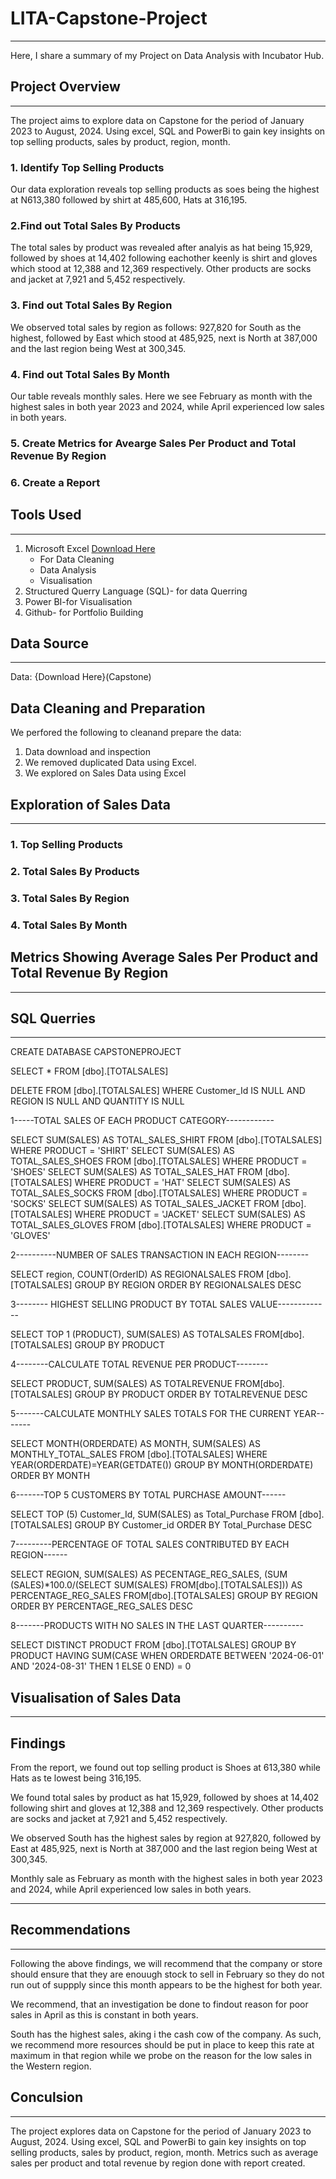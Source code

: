 # LITA-Capstone-Project
---
Here, I share a summary of my Project on Data Analysis with Incubator Hub.
## Project Overview
---
The project aims to explore data on Capstone for the period of January 2023 to August, 2024. Using excel, SQL and PowerBi to gain key insights on top selling products, sales by product, region, month.

### 1. Identify Top Selling Products
Our data exploration reveals top selling products as soes being the highest at N613,380 followed by shirt at 485,600, Hats at 316,195.
  
### 2.Find out Total Sales By Products
The total sales by product was revealed after analyis as hat being 15,929, followed by shoes at 14,402 following eachother keenly is shirt and gloves which stood at 12,388 and 12,369 respectively. Other products are socks and jacket at 7,921 and 5,452 respectively.

### 3. Find out Total Sales By Region
We observed total sales by region as follows: 927,820 for South as the highest, followed by East which stood at 485,925, next is North at 387,000 and the last region being West at 300,345.

### 4. Find out Total Sales By Month
Our table reveals monthly sales. Here we see February as month with the highest sales in both year 2023 and 2024, while  April experienced low sales in both years.

### 5. Create Metrics for Avearge Sales Per Product and Total Revenue By Region

### 6. Create a Report


## Tools Used
---

1. Microsoft Excel [Download Here](https://www.microsoft.com)
   * For Data Cleaning
   * Data Analysis
   * Visualisation
2. Structured Querry Language (SQL)- for data Querring
4. Power BI-for Visualisation
5. Github- for Portfolio Building

## Data Source
---
Data: {Download Here}(Capstone)

  
## Data Cleaning and Preparation
We perfored the following to cleanand prepare the data:
1. Data download and inspection
1. We removed duplicated Data using Excel.
2. We explored on Sales Data using Excel
   
## Exploration of Sales Data
---
### 1. Top Selling Products

### 2. Total Sales By Products

### 3. Total Sales By Region

### 4. Total Sales By Month

## Metrics Showing Average Sales Per Product and Total Revenue By Region 
---

## SQL Querries
---
CREATE DATABASE CAPSTONEPROJECT

SELECT * FROM [dbo].[TOTALSALES]

DELETE FROM [dbo].[TOTALSALES] 
WHERE Customer_Id IS NULL AND REGION IS NULL AND QUANTITY IS NULL


1-----TOTAL SALES OF EACH PRODUCT CATEGORY------------ 

SELECT SUM(SALES) AS TOTAL_SALES_SHIRT FROM [dbo].[TOTALSALES] WHERE PRODUCT = 'SHIRT'
SELECT SUM(SALES) AS TOTAL_SALES_SHOES FROM [dbo].[TOTALSALES] WHERE PRODUCT = 'SHOES'
SELECT SUM(SALES) AS TOTAL_SALES_HAT FROM [dbo].[TOTALSALES] WHERE PRODUCT = 'HAT'
SELECT SUM(SALES) AS TOTAL_SALES_SOCKS FROM [dbo].[TOTALSALES] WHERE PRODUCT = 'SOCKS'
SELECT SUM(SALES) AS TOTAL_SALES_JACKET FROM [dbo].[TOTALSALES] WHERE PRODUCT = 'JACKET'
SELECT SUM(SALES) AS TOTAL_SALES_GLOVES FROM [dbo].[TOTALSALES] WHERE PRODUCT = 'GLOVES'

2----------NUMBER OF SALES TRANSACTION IN EACH REGION-------- 

SELECT region,
COUNT(OrderID) AS REGIONALSALES FROM [dbo].[TOTALSALES]
GROUP BY REGION
ORDER BY REGIONALSALES DESC


3-------- HIGHEST SELLING PRODUCT BY TOTAL SALES VALUE-------------

SELECT TOP 1 (PRODUCT), 
SUM(SALES) AS TOTALSALES FROM[dbo].[TOTALSALES]
GROUP BY PRODUCT

4--------CALCULATE TOTAL REVENUE PER PRODUCT--------

SELECT PRODUCT,
SUM(SALES) AS TOTALREVENUE FROM[dbo].[TOTALSALES]
GROUP BY PRODUCT
ORDER BY TOTALREVENUE DESC

5-------CALCULATE MONTHLY SALES TOTALS FOR THE CURRENT YEAR-------

SELECT MONTH(ORDERDATE) AS MONTH,
SUM(SALES) AS MONTHLY_TOTAL_SALES
FROM [dbo].[TOTALSALES]
WHERE YEAR(ORDERDATE)=YEAR(GETDATE())
GROUP BY MONTH(ORDERDATE)
ORDER BY MONTH

6-------TOP 5 CUSTOMERS BY TOTAL PURCHASE AMOUNT------

SELECT TOP (5) Customer_Id,
SUM(SALES) as Total_Purchase
FROM [dbo].[TOTALSALES]
GROUP BY Customer_id
ORDER BY Total_Purchase DESC

7---------PERCENTAGE OF TOTAL SALES CONTRIBUTED BY EACH REGION------

SELECT REGION,
SUM(SALES) AS PECENTAGE_REG_SALES,
(SUM (SALES)*100.0/(SELECT SUM(SALES)
FROM[dbo].[TOTALSALES])) AS PERCENTAGE_REG_SALES FROM[dbo].[TOTALSALES]
GROUP BY REGION
ORDER BY PERCENTAGE_REG_SALES DESC

8-------PRODUCTS WITH NO SALES IN THE LAST QUARTER----------


SELECT DISTINCT PRODUCT FROM [dbo].[TOTALSALES]
GROUP BY PRODUCT HAVING SUM(CASE WHEN ORDERDATE BETWEEN '2024-06-01' AND '2024-08-31'
THEN 1 ELSE 0 END) = 0

## Visualisation of Sales Data
---

## Findings
From the report, we found out top selling product is Shoes at 613,380 while Hats as te lowest being 316,195.

We found total sales by product as hat 15,929, followed by shoes at 14,402 following shirt and gloves at 12,388 and 12,369 respectively. Other products are socks and jacket at 7,921 and 5,452 respectively.

We observed South has the highest sales by region at 927,820, followed by East at 485,925, next is North at 387,000 and the last region being West at 300,345.

Monthly sale as February as month with the highest sales in both year 2023 and 2024, while  April experienced low sales in both years.

---
## Recommendations
---
Following the above findings, we will recommend that the company or store should ensure that they are enouugh stock to sell in February so they do not run out of suppply since this month appears to be the highest for both year.

We recommend, that an investigation be done to findout reason for poor sales in April as this is constant in both years.

South has the highest sales, aking i the cash cow of the company. As such, we recommend more resources should be put in place to keep this rate at maximum in that region while we probe on the reason for the low sales in the Western region.

## Conculsion
---
The project explores data on Capstone for the period of January 2023 to August, 2024. Using excel, SQL and PowerBi to gain key insights on top selling products, sales by product, region, month. Metrics such as average sales per product and total revenue by region done with report created.



##

